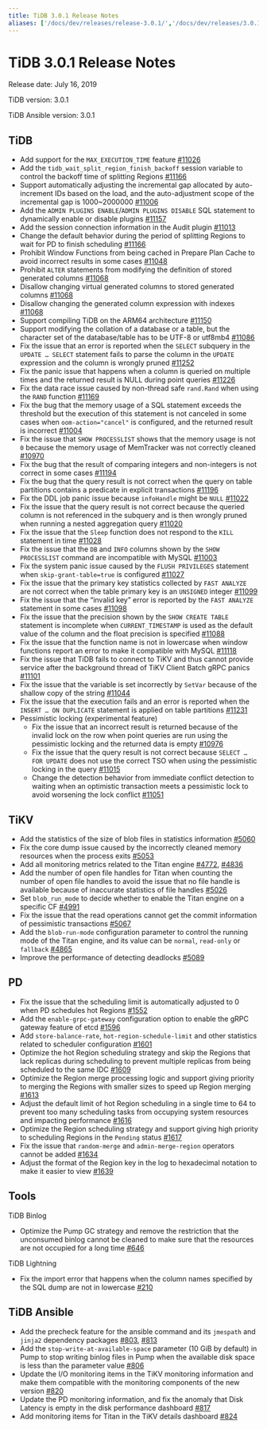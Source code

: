 ```yaml
---
title: TiDB 3.0.1 Release Notes
aliases: ['/docs/dev/releases/release-3.0.1/','/docs/dev/releases/3.0.1/']
---
```


# TiDB 3.0.1 Release Notes

Release date: July 16, 2019

TiDB version: 3.0.1

TiDB Ansible version: 3.0.1

## TiDB

+ Add support for the `MAX_EXECUTION_TIME` feature [#11026](https://github.com/pingcap/tidb/pull/11026)
+ Add the `tidb_wait_split_region_finish_backoff` session variable to control the backoff time of splitting Regions [#11166](https://github.com/pingcap/tidb/pull/11166)
+ Support automatically adjusting the incremental gap allocated by auto-increment IDs based on the load, and the auto-adjustment scope of the incremental gap is 1000~2000000 [#11006](https://github.com/pingcap/tidb/pull/11006)
+ Add the `ADMIN PLUGINS ENABLE`/`ADMIN PLUGINS DISABLE` SQL statement to dynamically enable or disable plugins [#11157](https://github.com/pingcap/tidb/pull/11157)
+ Add the session connection information in the Audit plugin [#11013](https://github.com/pingcap/tidb/pull/11013)
+ Change the default behavior during the period of splitting Regions to wait for PD to finish scheduling [#11166](https://github.com/pingcap/tidb/pull/11166)
+ Prohibit Window Functions from being cached in Prepare Plan Cache to avoid incorrect results in some cases [#11048](https://github.com/pingcap/tidb/pull/11048)
+ Prohibit `ALTER` statements from modifying the definition of stored generated columns [#11068](https://github.com/pingcap/tidb/pull/11068)
+ Disallow changing virtual generated columns to stored generated columns [#11068](https://github.com/pingcap/tidb/pull/11068)
+ Disallow changing the generated column expression with indexes [#11068](https://github.com/pingcap/tidb/pull/11068)
+ Support compiling TiDB on the ARM64 architecture [#11150](https://github.com/pingcap/tidb/pull/11150)
+ Support modifying the collation of a database or a table, but the character set of the database/table has to be UTF-8 or utf8mb4 [#11086](https://github.com/pingcap/tidb/pull/11086)
+ Fix the issue that an error is reported when the `SELECT` subquery in the `UPDATE … SELECT` statement fails to parse the column in the `UPDATE` expression and the column is wrongly pruned [#11252](https://github.com/pingcap/tidb/pull/11252)
+ Fix the panic issue that happens when a column is queried on multiple times and the returned result is NULL during point queries [#11226](https://github.com/pingcap/tidb/pull/11226)
+ Fix the data race issue caused by non-thread safe `rand.Rand` when using the `RAND` function [#11169](https://github.com/pingcap/tidb/pull/11169)
+ Fix the bug that the memory usage of a SQL statement exceeds the threshold but the execution of this statement is not canceled in some cases when `oom-action="cancel"` is configured, and the returned result is incorrect [#11004](https://github.com/pingcap/tidb/pull/11004)
+ Fix the issue that `SHOW PROCESSLIST` shows that the memory usage is not `0` because the memory usage of MemTracker was not correctly cleaned [#10970](https://github.com/pingcap/tidb/pull/10970)
+ Fix the bug that the result of comparing integers and non-integers is not correct in some cases [#11194](https://github.com/pingcap/tidb/pull/11194)
+ Fix the bug that the query result is not correct when the query on table partitions contains a predicate in explicit transactions [#11196](https://github.com/pingcap/tidb/pull/11196)
+ Fix the DDL job panic issue because `infoHandle` might be `NULL` [#11022](https://github.com/pingcap/tidb/pull/11022)
+ Fix the issue that the query result is not correct because the queried column is not referenced in the subquery and is then wrongly pruned when running a nested aggregation query [#11020](https://github.com/pingcap/tidb/pull/11020)
+ Fix the issue that the `Sleep` function does not respond to the `KILL` statement in time [#11028](https://github.com/pingcap/tidb/pull/11028)
+ Fix the issue that the `DB` and `INFO` columns shown by the `SHOW PROCESSLIST` command are incompatible with MySQL [#11003](https://github.com/pingcap/tidb/pull/11003)
+ Fix the system panic issue caused by the `FLUSH PRIVILEGES` statement when `skip-grant-table=true` is configured [#11027](https://github.com/pingcap/tidb/pull/11027)
+ Fix the issue that the primary key statistics collected by `FAST ANALYZE` are not correct when the table primary key is an `UNSIGNED` integer [#11099](https://github.com/pingcap/tidb/pull/11099)
+ Fix the issue that the “invalid key” error is reported by the `FAST ANALYZE` statement in some cases [#11098](https://github.com/pingcap/tidb/pull/11098)
+ Fix the issue that the precision shown by the `SHOW CREATE TABLE` statement is incomplete when `CURRENT_TIMESTAMP` is used as the default value of the column and the float precision is specified [#11088](https://github.com/pingcap/tidb/pull/11088)
+ Fix the issue that the function name is not in lowercase when window functions report an error to make it compatible with MySQL [#11118](https://github.com/pingcap/tidb/pull/11118)
+ Fix the issue that TiDB fails to connect to TiKV and thus cannot provide service after the background thread of TiKV Client Batch gRPC panics [#11101](https://github.com/pingcap/tidb/pull/11101)
+ Fix the issue that the variable is set incorrectly by `SetVar` because of the shallow copy of the string [#11044](https://github.com/pingcap/tidb/pull/11044)
+ Fix the issue that the execution fails and an error is reported when the `INSERT … ON DUPLICATE` statement is applied on table partitions [#11231](https://github.com/pingcap/tidb/pull/11231)
+ Pessimistic locking (experimental feature)
    - Fix the issue that an incorrect result is returned because of the invalid lock on the row when point queries are run using the pessimistic locking and the returned data is empty [#10976](https://github.com/pingcap/tidb/pull/10976)
    - Fix the issue that the query result is not correct because `SELECT … FOR UPDATE` does not use the correct TSO when using the pessimistic locking in the query [#11015](https://github.com/pingcap/tidb/pull/11015)
    - Change the detection behavior from immediate conflict detection to waiting when an optimistic transaction meets a pessimistic lock to avoid worsening the lock conflict [#11051](https://github.com/pingcap/tidb/pull/11051)

## TiKV

- Add the statistics of the size of blob files in statistics information [#5060](https://github.com/tikv/tikv/pull/5060)
- Fix the core dump issue caused by the incorrectly cleaned memory resources when the process exits [#5053](https://github.com/tikv/tikv/pull/5053)
- Add all monitoring metrics related to the Titan engine [#4772](https://github.com/tikv/tikv/pull/4772), [#4836](https://github.com/tikv/tikv/pull/4836)
- Add the number of open file handles for Titan when counting the number of open file handles to avoid the issue that no file handle is available because of inaccurate statistics of file handles [#5026](https://github.com/tikv/tikv/pull/5026)
- Set `blob_run_mode` to decide whether to enable the Titan engine on a specific CF [#4991](https://github.com/tikv/tikv/pull/4991)
- Fix the issue that the read operations cannot get the commit information of pessimistic transactions [#5067](https://github.com/tikv/tikv/pull/5067)
- Add the `blob-run-mode` configuration parameter to control the running mode of the Titan engine, and its value can be `normal`, `read-only` or `fallback` [#4865](https://github.com/tikv/tikv/pull/4865)
- Improve the performance of detecting deadlocks [#5089](https://github.com/tikv/tikv/pull/5089)

## PD

- Fix the issue that the scheduling limit is automatically adjusted to 0 when PD schedules hot Regions [#1552](https://github.com/pingcap/pd/pull/1552)
- Add the `enable-grpc-gateway` configuration option to enable the gRPC gateway feature of etcd [#1596](https://github.com/pingcap/pd/pull/1596)
- Add `store-balance-rate`, `hot-region-schedule-limit` and other statistics related to scheduler configuration [#1601](https://github.com/pingcap/pd/pull/1601)
- Optimize the hot Region scheduling strategy and skip the Regions that lack replicas during scheduling to prevent multiple replicas from being scheduled to the same IDC [#1609](https://github.com/pingcap/pd/pull/1609)
- Optimize the Region merge processing logic and support giving priority to merging the Regions with smaller sizes to speed up Region merging [#1613](https://github.com/pingcap/pd/pull/1613)
- Adjust the default limit of hot Region scheduling in a single time to 64 to prevent too many scheduling tasks from occupying system resources and impacting performance [#1616](https://github.com/pingcap/pd/pull/1616)
- Optimize the Region scheduling strategy and support giving high priority to scheduling Regions in the `Pending` status [#1617](https://github.com/pingcap/pd/pull/1617)
- Fix the issue that `random-merge` and `admin-merge-region` operators cannot be added [#1634](https://github.com/pingcap/pd/pull/1634)
- Adjust the format of the Region key in the log to hexadecimal notation to make it easier to view [#1639](https://github.com/pingcap/pd/pull/1639)

## Tools

TiDB Binlog

- Optimize the Pump GC strategy and remove the restriction that the unconsumed binlog cannot be cleaned to make sure that the resources are not occupied for a  long time [#646](https://github.com/pingcap/tidb-binlog/pull/646)

TiDB Lightning

- Fix the import error that happens when the column names specified by the SQL dump are not in lowercase [#210](https://github.com/pingcap/tidb-lightning/pull/210)

## TiDB Ansible

- Add the precheck feature for the ansible command and its `jmespath` and `jinja2` dependency packages [#803](https://github.com/pingcap/tidb-ansible/pull/803), [#813](https://github.com/pingcap/tidb-ansible/pull/813)
- Add the `stop-write-at-available-space` parameter (10 GiB by default) in Pump to stop writing binlog files in Pump when the available disk space is less than the parameter value [#806](https://github.com/pingcap/tidb-ansible/pull/806)
- Update the I/O monitoring items in the TiKV monitoring information and make them compatible with the monitoring components of the new version [#820](https://github.com/pingcap/tidb-ansible/pull/820)
- Update the PD monitoring information, and fix the anomaly that Disk Latency is empty in the disk performance dashboard [#817](https://github.com/pingcap/tidb-ansible/pull/817)
- Add monitoring items for Titan in the TiKV details dashboard [#824](https://github.com/pingcap/tidb-ansible/pull/824)
